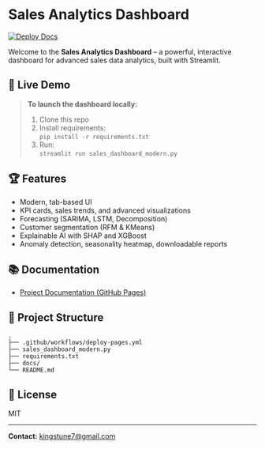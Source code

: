 # Sales Analytics Dashboard

[![Deploy Docs](https://github.com/asarekings/sales-analytics-dashboard/actions/workflows/deploy-pages.yml/badge.svg)](https://github.com/asarekings/sales-analytics-dashboard/actions/workflows/deploy-pages.yml)

Welcome to the **Sales Analytics Dashboard** – a powerful, interactive dashboard for advanced sales data analytics, built with Streamlit.

## 🚀 Live Demo

> **To launch the dashboard locally:**
> 1. Clone this repo
> 2. Install requirements:  
>    `pip install -r requirements.txt`
> 3. Run:  
>    `streamlit run sales_dashboard_modern.py`

## 🏆 Features

- Modern, tab-based UI
- KPI cards, sales trends, and advanced visualizations
- Forecasting (SARIMA, LSTM, Decomposition)
- Customer segmentation (RFM & KMeans)
- Explainable AI with SHAP and XGBoost
- Anomaly detection, seasonality heatmap, downloadable reports

## 📚 Documentation

- [Project Documentation (GitHub Pages)](https://asarekings.github.io/sales-analytics-dashboard/)

## 📂 Project Structure

```text
.
├── .github/workflows/deploy-pages.yml
├── sales_dashboard_modern.py
├── requirements.txt
├── docs/
└── README.md
```

## 📝 License

MIT

---

**Contact:** [kingstune7@gmail.com](mailto:kingstune7@gmail.com)